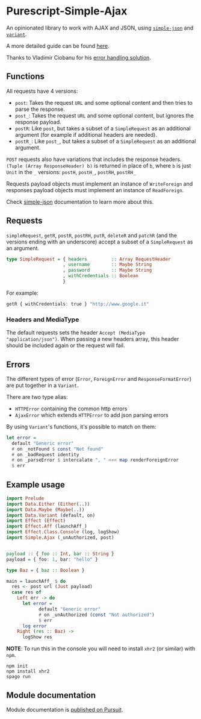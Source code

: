 # Purescript-Simple-Ajax

An opinionated library to work with AJAX and JSON, using [`simple-json`](https://pursuit.purescript.org/packages/purescript-simple-json) and [`variant`](https://pursuit.purescript.org/packages/purescript-variant).

A more detailed guide can be found [here](http://codingstruggles.com/purescript/purescript-simple-ajax.html).


Thanks to Vladimir Ciobanu for his [error handling solution](https://github.com/vladciobanu/purescript-affjax-errors).

## Functions

All requests have 4 versions:
- `post`: Takes the request `URL` and some optional content and then tries to parse the response.
- `post_`: Takes the request `URL` and some optional content, but ignores the response payload.
- `postR`: Like `post`, but takes a subset of a `SimpleRequest` as an additional argument (for example if additional headers are needed).
- `postR_`: Like `post_`, but takes a subset of a `SimpleRequest` as an additional argument.

`POST` requests also have variations that includes the response headers. `(Tuple (Array ResponseHeader) b)` is returned in place of `b`, where `b` is just `Unit` in the `_` versions: `postH`, `postH_`, `postRH`, `postRH_`

Requests payload objects must implement an instance of `WriteForeign` and responses payload objects must implement an instance of `ReadForeign`.

Check [simple-json](https://github.com/justinwoo/purescript-simple-json) documentation to learn more about this.

## Requests

`simpleRequest`, `getR`, `postR`, `postRH`, `putR`, `deleteR` and `patchR` (and the
versions ending with an underscore) accept a subset of a `SimpleRequest` as
an argument. 

```purs
type SimpleRequest = { headers         :: Array RequestHeader
                     , username        :: Maybe String
                     , password        :: Maybe String
                     , withCredentials :: Boolean
                     }
```

For example:

```purs
getR { withCredentials: true } "http://www.google.it"
```

### Headers and MediaType

The default requests sets the header `Accept (MediaType "application/json")`.
When passing a new headers array, this header should be included again or the request will fail.

## Errors

The different types of error (`Error`, `ForeignError` and `ResponseFormatError`) are put together in a `Variant`.

There are two type alias:
- `HTTPError` containing the common http errors
- `AjaxError` which extends `HTTPError` to add json parsing errors

By using `Variant`'s functions, it's possible to match on them:

```purs
let error = 
  default "Generic error"
  # on _notFound $ const "Not found"
  # on _badRequest identity
  # on _parseError $ intercalate ", " <<< map renderForeignError
  $ err
```

## Example usage

```purs
import Prelude
import Data.Either (Either(..))
import Data.Maybe (Maybe(..))
import Data.Variant (default, on)
import Effect (Effect)
import Effect.Aff (launchAff_)
import Effect.Class.Console (log, logShow)
import Simple.Ajax (_unAuthorized, post)


payload :: { foo :: Int, bar :: String }
payload = { foo: 1, bar: "hello" }

type Baz = { baz :: Boolean }

main = launchAff_ $ do
  res <- post url (Just payload)
  case res of
    Left err -> do
      let error = 
            default "Generic error" 
            # on _unAuthorized (const "Not authorized") 
            $ err
      log error
    Right (res :: Baz) ->
      logShow res
```

**NOTE**: To run this in the console you will need to install `xhr2` (or similar) with `npm`.
```
npm init
npm install xhr2
spago run
```

## Module documentation

Module documentation is [published on Pursuit](http://pursuit.purescript.org/packages/purescript-simple-ajax).
